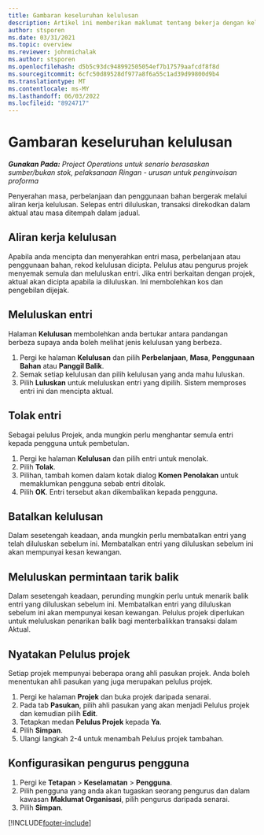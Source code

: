 ```yaml
---
title: Gambaran keseluruhan kelulusan
description: Artikel ini memberikan maklumat tentang bekerja dengan kelulusan dalam Operasi Projek.
author: stsporen
ms.date: 03/31/2021
ms.topic: overview
ms.reviewer: johnmichalak
ms.author: stsporen
ms.openlocfilehash: d5b5c93dc948992505054ef7b17579aafcdf8f8d
ms.sourcegitcommit: 6cfc50d89528df977a8f6a55c1ad39d99800d9b4
ms.translationtype: MT
ms.contentlocale: ms-MY
ms.lasthandoff: 06/03/2022
ms.locfileid: "8924717"
---
```

# <a name="approvals-overview"></a>Gambaran keseluruhan kelulusan

_**Gunakan Pada:** Project Operations untuk senario berasaskan sumber/bukan stok, pelaksanaan Ringan - urusan untuk penginvoisan proforma_

Penyerahan masa, perbelanjaan dan penggunaan bahan bergerak melalui aliran kerja kelulusan. Selepas entri diluluskan, transaksi direkodkan dalam aktual atau masa ditempah dalam jadual.

## <a name="approvals-workflow"></a>Aliran kerja kelulusan
Apabila anda mencipta dan menyerahkan entri masa, perbelanjaan atau penggunaan bahan, rekod kelulusan dicipta. Pelulus atau pengurus projek menyemak semula dan meluluskan entri. Jika entri berkaitan dengan projek, aktual akan dicipta apabila ia diluluskan. Ini membolehkan kos dan pengebilan dijejak.

## <a name="approve-an-entry"></a>Meluluskan entri
Halaman **Kelulusan** membolehkan anda bertukar antara pandangan berbeza supaya anda boleh melihat jenis kelulusan yang berbeza.
  
1. Pergi ke halaman **Kelulusan** dan pilih **Perbelanjaan**, **Masa**, **Penggunaan Bahan** atau **Panggil Balik**.
2. Semak setiap kelulusan dan pilih kelulusan yang anda mahu luluskan.
3. Pilih **Luluskan** untuk meluluskan entri yang dipilih.
Sistem memproses entri ini dan mencipta aktual.

## <a name="reject-an-entry"></a>Tolak entri
Sebagai pelulus Projek, anda mungkin perlu menghantar semula entri kepada pengguna untuk pembetulan.
  
1. Pergi ke halaman **Kelulusan** dan pilih entri untuk menolak. 
2. Pilih **Tolak**.
3. Pilihan, tambah komen dalam kotak dialog **Komen Penolakan** untuk memaklumkan pengguna sebab entri ditolak.
4. Pilih **OK**. Entri tersebut akan dikembalikan kepada pengguna.
  
## <a name="cancel-approval"></a>Batalkan kelulusan
Dalam sesetengah keadaan, anda mungkin perlu membatalkan entri yang telah diluluskan sebelum ini. Membatalkan entri yang diluluskan sebelum ini akan mempunyai kesan kewangan. 

## <a name="approving-recall-requests"></a>Meluluskan permintaan tarik balik
Dalam sesetengah keadaan, perunding mungkin perlu untuk menarik balik entri yang diluluskan sebelum ini. Membatalkan entri yang diluluskan sebelum ini akan mempunyai kesan kewangan. Pelulus projek diperlukan untuk meluluskan penarikan balik bagi menterbalikkan transaksi dalam Aktual.

## <a name="specify-project-approvers"></a>Nyatakan Pelulus projek
Setiap projek mempunyai beberapa orang ahli pasukan projek. Anda boleh menentukan ahli pasukan yang juga merupakan pelulus projek.

1. Pergi ke halaman **Projek** dan buka projek daripada senarai.
2. Pada tab **Pasukan**, pilih ahli pasukan yang akan menjadi Pelulus projek dan kemudian pilih **Edit**.
3. Tetapkan medan **Pelulus Projek** kepada **Ya**.
4. Pilih **Simpan**.
5. Ulangi langkah 2-4 untuk menambah Pelulus projek tambahan.

## <a name="configure-the-users-manager"></a>Konfigurasikan pengurus pengguna

1. Pergi ke **Tetapan** > **Keselamatan** > **Pengguna**.
2. Pilih pengguna yang anda akan tugaskan seorang pengurus dan dalam kawasan **Maklumat Organisasi**, pilih pengurus daripada senarai. 
3. Pilih **Simpan**.




[!INCLUDE[footer-include](../includes/footer-banner.md)]
